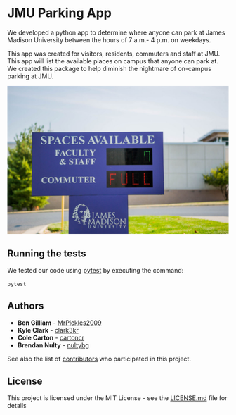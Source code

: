 # JMU Parking App

We developed a python app to determine where anyone can park at James Madison University between the hours of 7 a.m.- 4 p.m. on weekdays.

This app was created for visitors, residents, commuters and staff at JMU. This app will list the available places on campus that anyone can park at. We created this package to help diminish the nightmare of on-campus parking at JMU.

![](https://raw.githubusercontent.com/MrPickles2009/parkingApp/master/parkingSign.jpg)

## Running the tests
We tested our code using [pytest](https://docs.pytest.org/en/latest/) by executing the command:
```
pytest
```

## Authors

* **Ben Gilliam** - [MrPickles2009](https://github.com/MrPickles2009/)
* **Kyle Clark** - [clark3kr](https://github.com/clark3kr)
* **Cole Carton** - [cartoncr](https://github.com/cartoncr)
* **Brendan Nulty** - [nultybg](https://github.com/nultybg)

See also the list of [contributors](https://github.com/MrPickles2009/parkingApp-python/graphs/contributors) who participated in this project.

## License

This project is licensed under the MIT License - see the [LICENSE.md](LICENSE.md) file for details
